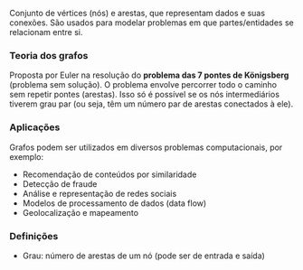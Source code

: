 
Conjunto de vértices (nós) e arestas, que representam dados e suas conexões.
São usados para modelar problemas em que partes/entidades se relacionam entre si.

### Teoria dos grafos
Proposta por Euler na resolução do **problema das 7 pontes de Königsberg** (problema sem solução). O problema envolve percorrer todo o caminho sem repetir pontes (arestas). Isso só é possível se os nós intermediários tiverem grau par (ou seja, têm um número par de arestas conectados à ele). 

### Aplicações
Grafos podem ser utilizados em diversos problemas computacionais, por exemplo:
- Recomendação de conteúdos por similaridade
- Detecção de fraude
- Análise e representação de redes sociais
- Modelos de processamento de dados (data flow)
- Geolocalização e mapeamento

### Definições
- Grau: número de arestas de um nó (pode ser de entrada e saída)




